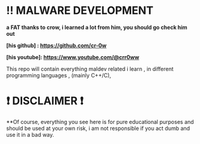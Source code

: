 # ‼️ MALWARE DEVELOPMENT

**a FAT thanks to crow, i learned a lot from him, you should go check him out**

**[his github] : https://github.com/cr-0w**

**[his youtube]: https://www.youtube.com/@crr0ww**

This repo will contain everything maldev related i learn , in different programming languages , (mainly C++/C),

# ❗️ DISCLAIMER ❗️

**Of course, everything you see here is for pure educational purposes and should be used at your own risk, i am not responsible if you act dumb and use it in a bad way.
